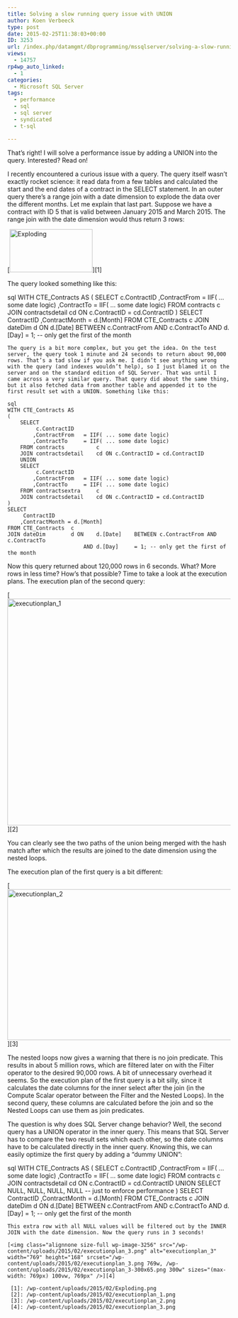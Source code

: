 ```yaml
---
title: Solving a slow running query issue with UNION
author: Koen Verbeeck
type: post
date: 2015-02-25T11:38:03+00:00
ID: 3253
url: /index.php/datamgmt/dbprogramming/mssqlserver/solving-a-slow-running-query-issue-with-union/
views:
  - 14757
rp4wp_auto_linked:
  - 1
categories:
  - Microsoft SQL Server
tags:
  - performance
  - sql
  - sql server
  - syndicated
  - t-sql

---
```

That&#8217;s right! I will solve a performance issue by adding a UNION into the query. Interested? Read on!

I recently encountered a curious issue with a query. The query itself wasn’t exactly rocket science: it read data from a few tables and calculated the start and the end dates of a contract in the SELECT statement. In an outer query there’s a range join with a date dimension to explode the data over the different months. Let me explain that last part. Suppose we have a contract with ID 5 that is valid between January 2015 and March 2015. The range join with the date dimension would thus return 3 rows:

[<img class="alignnone size-full wp-image-3257" src="/wp-content/uploads/2015/02/Exploding.png" alt="Exploding" width="187" height="97" />][1]

The query looked something like this:

sql
WITH CTE_Contracts AS
(
	SELECT
		 c.ContractID
		,ContractFrom	= IIF( ... some date logic)
		,ContractTo		= IIF( ... some date logic)
	FROM contracts			c
	JOIN contractsdetail	cd ON c.ContractID = cd.ContractID
)
SELECT
	 ContractID
	,ContractMonth = d.[Month]
FROM CTE_Contracts	c
JOIN dateDim		d ON	d.[Date]	BETWEEN c.ContractFrom AND c.ContractTo
						AND	d.[Day]		= 1; -- only get the first of the month 

```
The query is a bit more complex, but you get the idea. On the test server, the query took 1 minute and 24 seconds to return about 90,000 rows. That’s a tad slow if you ask me. I didn’t see anything wrong with the query (and indexes wouldn’t help), so I just blamed it on the server and on the standard edition of SQL Server. That was until I came across a very similar query. That query did about the same thing, but it also fetched data from another table and appended it to the first result set with a UNION. Something like this:

sql
WITH CTE_Contracts AS
(
	SELECT
		 c.ContractID
		,ContractFrom	= IIF( ... some date logic)
		,ContractTo		= IIF( ... some date logic)
	FROM contracts			c
	JOIN contractsdetail	cd ON c.ContractID = cd.ContractID
	UNION
	SELECT
		 c.ContractID
		,ContractFrom	= IIF( ... some date logic)
		,ContractTo		= IIF( ... some date logic)
	FROM contractsextra		c
	JOIN contractsdetail	cd ON c.ContractID = cd.ContractID
)
SELECT
	 ContractID
	,ContractMonth = d.[Month]
FROM CTE_Contracts	c
JOIN dateDim		d ON	d.[Date]	BETWEEN c.ContractFrom AND c.ContractTo
						AND	d.[Day]		= 1; -- only get the first of the month

```
Now this query returned about 120,000 rows in 6 seconds. What? More rows in less time? How’s that possible? Time to take a look at the execution plans. The execution plan of the second query:

[<img class="alignnone size-full wp-image-3258" src="/wp-content/uploads/2015/02/executionplan_1.png" alt="executionplan_1" width="852" height="511" srcset="/wp-content/uploads/2015/02/executionplan_1.png 852w, /wp-content/uploads/2015/02/executionplan_1-300x179.png 300w" sizes="(max-width: 852px) 100vw, 852px" />][2]

You can clearly see the two paths of the union being merged with the hash match after which the results are joined to the date dimension using the nested loops.

The execution plan of the first query is a bit different:

[<img class="alignnone size-full wp-image-3255" src="/wp-content/uploads/2015/02/executionplan_2.png" alt="executionplan_2" width="1013" height="340" srcset="/wp-content/uploads/2015/02/executionplan_2.png 1013w, /wp-content/uploads/2015/02/executionplan_2-300x100.png 300w" sizes="(max-width: 1013px) 100vw, 1013px" />][3]

The nested loops now gives a warning that there is no join predicate. This results in about 5 million rows, which are filtered later on with the Filter operator to the desired 90,000 rows. A bit of unnecessary overhead it seems. So the execution plan of the first query is a bit silly, since it calculates the date columns for the inner select after the join (in the Compute Scalar operator between the Filter and the Nested Loops). In the second query, these columns are calculated before the join and so the Nested Loops can use them as join predicates.

The question is why does SQL Server change behavior? Well, the second query has a UNION operator in the inner query. This means that SQL Server has to compare the two result sets which each other, so the date columns have to be calculated directly in the inner query. Knowing this, we can easily optimize the first query by adding a “dummy UNION”:

sql
WITH CTE_Contracts AS
(
	SELECT
		 c.ContractID
		,ContractFrom	= IIF( ... some date logic)
		,ContractTo		= IIF( ... some date logic)
	FROM contracts			c
	JOIN contractsdetail	cd ON c.ContractID = cd.ContractID
	UNION
	SELECT NULL, NULL, NULL, NULL -- just to enforce performance
)
SELECT
	 ContractID
	,ContractMonth = d.[Month]
FROM CTE_Contracts	c
JOIN dateDim		d ON	d.[Date]	BETWEEN c.ContractFrom AND c.ContractTo
						AND	d.[Day]		= 1; -- only get the first of the month 

```
This extra row with all NULL values will be filtered out by the INNER JOIN with the date dimension. Now the query runs in 3 seconds!

[<img class="alignnone size-full wp-image-3256" src="/wp-content/uploads/2015/02/executionplan_3.png" alt="executionplan_3" width="769" height="168" srcset="/wp-content/uploads/2015/02/executionplan_3.png 769w, /wp-content/uploads/2015/02/executionplan_3-300x65.png 300w" sizes="(max-width: 769px) 100vw, 769px" />][4]

 [1]: /wp-content/uploads/2015/02/Exploding.png
 [2]: /wp-content/uploads/2015/02/executionplan_1.png
 [3]: /wp-content/uploads/2015/02/executionplan_2.png
 [4]: /wp-content/uploads/2015/02/executionplan_3.png